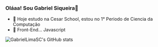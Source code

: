 ### Oláaa! Sou Gabriel Siqueira👋

- 🔭 Hoje estudo na Cesar School, estou no 1° Periodo de Ciencia da Computação
- 🌱 Front-End... Javascript

![GabrielLimaSC's GitHub stats](https://github-readme-stats.vercel.app/api?username=GabrielLimaSC/&show_icons=true&bg_color=00000000)
